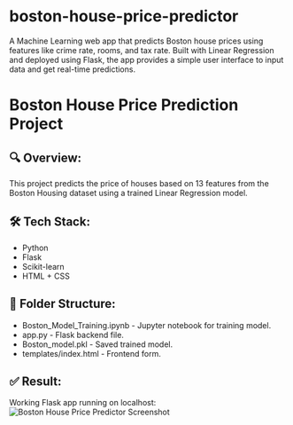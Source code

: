 # boston-house-price-predictor
A Machine Learning web app that predicts Boston house prices using features like crime rate, rooms, and tax rate. Built with Linear Regression and deployed using Flask, the app provides a simple user interface to input data and get real-time predictions.

# Boston House Price Prediction Project

## 🔍 Overview:
This project predicts the price of houses based on 13 features from the Boston Housing dataset using a trained Linear Regression model.

## 🛠 Tech Stack:
- Python
- Flask
- Scikit-learn
- HTML + CSS

## 📁 Folder Structure:
- Boston_Model_Training.ipynb - Jupyter notebook for training model.
- app.py - Flask backend file.
- Boston_model.pkl - Saved trained model.
- templates/index.html - Frontend form.

## ✅ Result:
Working Flask app running on localhost:
![Boston House Price Predictor Screenshot](screenshot.png)
